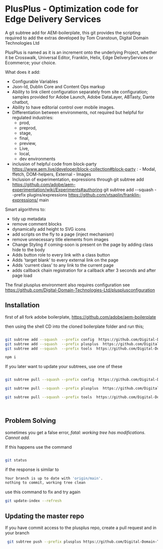# PlusPlus - Optimization code for Edge Delivery Services

A git subtree add for AEM-boilerplate, this git provides the scripting required to add the extras developed by Tom Cranstoun, Digital Domain Technologies Ltd

PlusPlus is named as it is an increment onto the underlying Project, whether it be Crosswalk, Universal Editor, Franklin, Helix, Edge DeliveryServices or Ecommerce; your choice.

What does it add:

- Configurable Variables
- Json-ld, Dublin Core and Content Ops markup
- Ability to link client configuration separately from site configuration; samples provided for Adobe Launch, Adobe DataLayer, ABTasty, Dante chatbot,
- Ability to have editorial control over mobile images.
- Differentiation between environments, not required but helpful for regulated industries:
  - prod,
  - preprod,
  - stage,
  - final,
  - preview,
  - Live,
  - local,
  - dev environments
- inclusion of helpful code from block-party <https://www.aem.live/developer/block-collection#block-party> : - Modal, ffetch, DOM-helpers, External - Images
- Inclusion of experimentation, expressions through
 git subtree add <https://github.com/adobe/aem-experimentation/wiki/Experiments#authoring>
 git subtree add --squash  --prefix plugins/expressions  <https://github.com/vtsaplin/franklin-expressions/> main

Smart algorithms to:

- tidy up metadata
- remove comment blocks
- dynamically add height to SVG icons
- add scripts on the fly to a page (inject mechanism)
- remove unnecessary title elements from images
- Change Styling if coming-soon is present on the page by adding class hide to the body
- Adds button role to every link with a class button
- Adds 'target blank' to every external link on the page
- Adds 'current class' to any link to the current page
- adds callback chain registration for a callback after 3 seconds and after page load

The final plusplus environment also requires configuration see <https://github.com/Digital-Domain-Technologies-Ltd/plusplusconfiguration>

## Installation

first of all fork adobe boilerplate, <https://github.com/adobe/aem-boilerplate>

then using the shell CD into the cloned boilerplate folder and run this;

```sh

git subtree add --squash  --prefix config  https://github.com/Digital-Domain-Technologies-Ltd/plusplusconfig main
git subtree add --squash  --prefix plusplus  https://github.com/Digital-Domain-Technologies-Ltd/plusplus main
git subtree add --squash  --prefix tools  https://github.com/Digital-Domain-Technologies-Ltd/plusplustools main

npm i

```

If you later want to update your subtrees, use one of these

```sh

git subtree pull --squash --prefix config  https://github.com/Digital-Domain-Technologies-Ltd/plusplusconfig main

git subtree pull --squash --prefix plusplus  https://github.com/Digital-Domain-Technologies-Ltd/plusplus main

git subtree pull --squash --prefix tools  https://github.com/Digital-Domain-Technologies-Ltd/plusplustools main




```

## Problem Solving

sometimes you get a false error, *fatal: working tree has modifications.  Cannot add.*

If this happens use the command

```sh

git status

```

if the response is similar to

```sh
Your branch is up to date with 'origin/main'.
nothing to commit, working tree clean

```

use this command to fix and try again

```sh
git update-index --refresh

```

## Updating the master repo

If you have commit access to the plusplus repo, create a pull request and in your branch

```sh
 git subtree push --prefix plusplus https://github.com/Digital-Domain-Technologies-Ltd/plusplus main         

```
